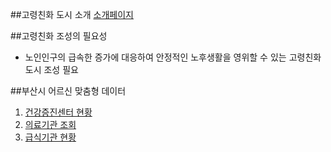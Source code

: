 ##고령친화 도시 소개
[소개페이지](https://www.ulsan.go.kr/s/afc/contents.do?mId=001001001000000000)


##고령친화 조성의 필요성
- 노인인구의 급속한 증가에 대응하여 안정적인 노후생활을 영위할 수 있는 고령친화도시 조성 필요


##부산시 어르신 맞춤형 데이터 
1. [건강증진센터 현황](https://data.busan.go.kr/dataSet/detail.nm?contentId=10&publicdatapk=OA_SS00034)
2. [의료기관 조회](https://data.busan.go.kr/dataSet/detail.nm?contentId=10&publicdatapk=OA_TT00001)
3. [급식기관 현황](https://data.busan.go.kr/dataSet/detail.nm?contentId=10&publicdatapk=3076438)
